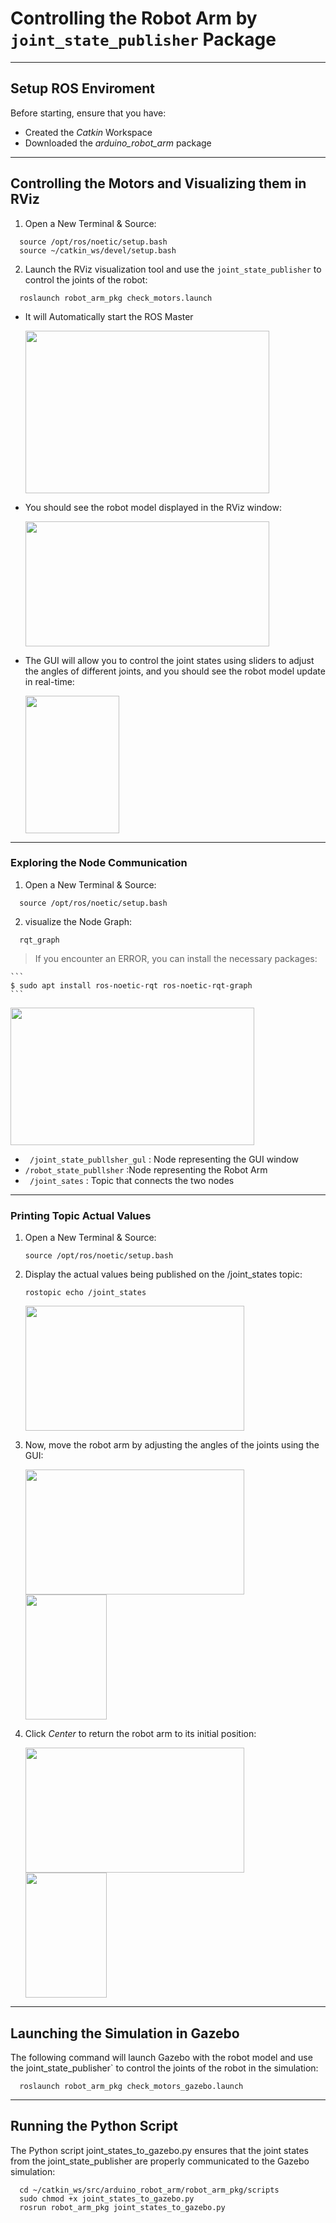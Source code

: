 # Controlling the Robot Arm by ``joint_state_publisher`` Package 


***

## Setup ROS Enviroment

Before starting, ensure that you have:
- Created the _Catkin_ Workspace
- Downloaded the _arduino_robot_arm_ package


***

## Controlling the Motors and Visualizing them in RViz

1. Open a New Terminal & Source:
```
  source /opt/ros/noetic/setup.bash
  source ~/catkin_ws/devel/setup.bash
```

2. Launch the RViz visualization tool and use the ``joint_state_publisher`` to control the joints of the robot:
```
  roslaunch robot_arm_pkg check_motors.launch
```

- It will Automatically start the ROS Master

    <img src="https://github.com/user-attachments/assets/6b155b17-0014-467e-9cca-79b6e8594806" width="390" height="260">


- You should see the robot model displayed in the RViz window:

    <img src="https://github.com/user-attachments/assets/90fe9493-5fe0-46cd-ba6b-99d4ae63933d" width="390" height="200">


- The GUI will allow you to control the joint states using sliders to adjust the angles of different joints, and you should see the robot model update in real-time:
  
    <img src="https://github.com/user-attachments/assets/c1c61152-4bd7-40b0-a50e-cba3f149f1bf" width="150" height="220">



***

### Exploring the Node Communication

1. Open a New Terminal & Source:
```
  source /opt/ros/noetic/setup.bash
```

2. visualize the Node Graph:
```
  rqt_graph
```

> If you encounter an ERROR, you can install the necessary packages:

    ```
    $ sudo apt install ros-noetic-rqt ros-noetic-rqt-graph
    ```

   <img src="https://github.com/user-attachments/assets/b89a6a92-23bd-445f-b6dc-34496f3afb4d" width="390" height="220">


- `` /joint_state_publlsher_gul`` :  Node representing the GUI window
- ``/robot_state_publlsher`` :Node representing the Robot Arm
- `` /joint_sates`` :  Topic that connects the two nodes



***

### Printing Topic Actual Values

1. Open a New Terminal & Source:
    ```
   source /opt/ros/noetic/setup.bash
    ```

2. Display the actual values being published on the /joint_states topic:

    ```
    rostopic echo /joint_states
    ```

     <img src="https://github.com/user-attachments/assets/8465197c-5ed5-4082-b7e5-014c753ea81f" width="350" height="200">



3. Now, move the robot arm by adjusting the angles of the joints using the GUI:

   <img src="https://github.com/user-attachments/assets/cf51a79b-d0dc-44b3-8407-6356ace51a70" width="350" height="200">
   <img src="https://github.com/user-attachments/assets/32b7923a-d280-4b1e-a1b5-2a04bba49b87" width="130" height="200">


4. Click _Center_ to return the robot arm to its initial position:

   <img src="https://github.com/user-attachments/assets/776e61e5-8964-45a2-a2bb-ea7361dfad39" width="350" height="200">
   <img src="https://github.com/user-attachments/assets/8bf8c20d-05d9-459c-8624-a91e998bcf6d" width="130" height="200">


***

## Launching the Simulation in Gazebo

The following command will launch Gazebo with the robot model and use the joint_state_publisher` to control the joints of the robot in the simulation:
```
  roslaunch robot_arm_pkg check_motors_gazebo.launch
```


***

## Running the Python Script
The Python script joint_states_to_gazebo.py ensures that the joint states from the joint_state_publisher are properly communicated to the Gazebo simulation:
```
  cd ~/catkin_ws/src/arduino_robot_arm/robot_arm_pkg/scripts
  sudo chmod +x joint_states_to_gazebo.py
  rosrun robot_arm_pkg joint_states_to_gazebo.py
```
